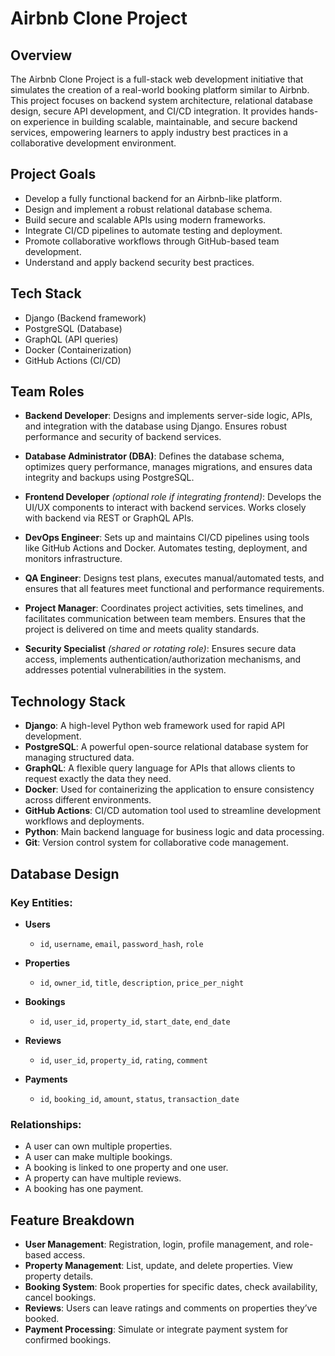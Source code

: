 # Airbnb Clone Project

## Overview

The Airbnb Clone Project is a full-stack web development initiative that simulates the creation of a real-world booking platform similar to Airbnb. This project focuses on backend system architecture, relational database design, secure API development, and CI/CD integration. It provides hands-on experience in building scalable, maintainable, and secure backend services, empowering learners to apply industry best practices in a collaborative development environment.

## Project Goals

* Develop a fully functional backend for an Airbnb-like platform.
* Design and implement a robust relational database schema.
* Build secure and scalable APIs using modern frameworks.
* Integrate CI/CD pipelines to automate testing and deployment.
* Promote collaborative workflows through GitHub-based team development.
* Understand and apply backend security best practices.

## Tech Stack  
- Django (Backend framework)  
- PostgreSQL (Database)  
- GraphQL (API queries)  
- Docker (Containerization)  
- GitHub Actions (CI/CD)

## Team Roles

- **Backend Developer**: Designs and implements server-side logic, APIs, and integration with the database using Django. Ensures robust performance and security of backend services.

- **Database Administrator (DBA)**: Defines the database schema, optimizes query performance, manages migrations, and ensures data integrity and backups using PostgreSQL.

- **Frontend Developer** *(optional role if integrating frontend)*: Develops the UI/UX components to interact with backend services. Works closely with backend via REST or GraphQL APIs.

- **DevOps Engineer**: Sets up and maintains CI/CD pipelines using tools like GitHub Actions and Docker. Automates testing, deployment, and monitors infrastructure.

- **QA Engineer**: Designs test plans, executes manual/automated tests, and ensures that all features meet functional and performance requirements.

- **Project Manager**: Coordinates project activities, sets timelines, and facilitates communication between team members. Ensures that the project is delivered on time and meets quality standards.

- **Security Specialist** *(shared or rotating role)*: Ensures secure data access, implements authentication/authorization mechanisms, and addresses potential vulnerabilities in the system. 

## Technology Stack

* **Django**: A high-level Python web framework used for rapid API development.
* **PostgreSQL**: A powerful open-source relational database system for managing structured data.
* **GraphQL**: A flexible query language for APIs that allows clients to request exactly the data they need.
* **Docker**: Used for containerizing the application to ensure consistency across different environments.
* **GitHub Actions**: CI/CD automation tool used to streamline development workflows and deployments.
* **Python**: Main backend language for business logic and data processing.
* **Git**: Version control system for collaborative code management.

## Database Design

### Key Entities:

* **Users**

  * `id`, `username`, `email`, `password_hash`, `role`
* **Properties**

  * `id`, `owner_id`, `title`, `description`, `price_per_night`
* **Bookings**

  * `id`, `user_id`, `property_id`, `start_date`, `end_date`
* **Reviews**

  * `id`, `user_id`, `property_id`, `rating`, `comment`
* **Payments**

  * `id`, `booking_id`, `amount`, `status`, `transaction_date`

### Relationships:

* A user can own multiple properties.
* A user can make multiple bookings.
* A booking is linked to one property and one user.
* A property can have multiple reviews.
* A booking has one payment.

## Feature Breakdown

* **User Management**: Registration, login, profile management, and role-based access.
* **Property Management**: List, update, and delete properties. View property details.
* **Booking System**: Book properties for specific dates, check availability, cancel bookings.
* **Reviews**: Users can leave ratings and comments on properties they’ve booked.
* **Payment Processing**: Simulate or integrate payment system for confirmed bookings.